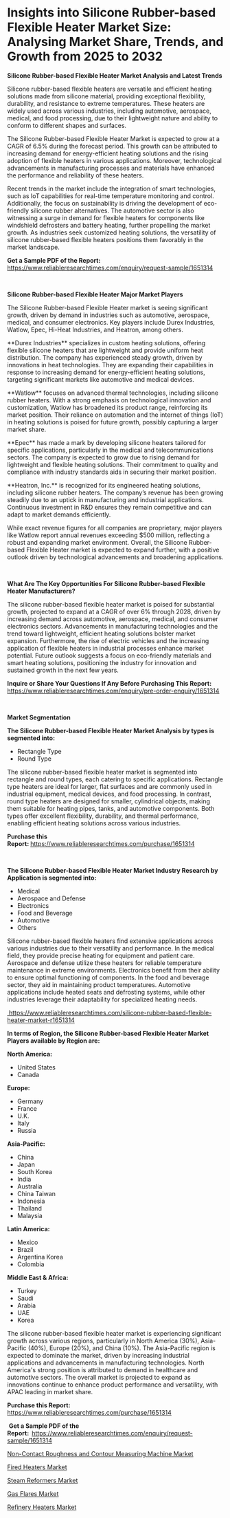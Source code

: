 <p><h1>Insights into Silicone Rubber-based Flexible Heater Market Size: Analysing Market Share, Trends, and Growth from 2025 to 2032</h1></p><p><strong>Silicone Rubber-based Flexible Heater Market Analysis and Latest Trends</strong></p>
<p><p>Silicone rubber-based flexible heaters are versatile and efficient heating solutions made from silicone material, providing exceptional flexibility, durability, and resistance to extreme temperatures. These heaters are widely used across various industries, including automotive, aerospace, medical, and food processing, due to their lightweight nature and ability to conform to different shapes and surfaces.</p><p>The Silicone Rubber-based Flexible Heater Market is expected to grow at a CAGR of 6.5% during the forecast period. This growth can be attributed to increasing demand for energy-efficient heating solutions and the rising adoption of flexible heaters in various applications. Moreover, technological advancements in manufacturing processes and materials have enhanced the performance and reliability of these heaters.</p><p>Recent trends in the market include the integration of smart technologies, such as IoT capabilities for real-time temperature monitoring and control. Additionally, the focus on sustainability is driving the development of eco-friendly silicone rubber alternatives. The automotive sector is also witnessing a surge in demand for flexible heaters for components like windshield defrosters and battery heating, further propelling the market growth. As industries seek customized heating solutions, the versatility of silicone rubber-based flexible heaters positions them favorably in the market landscape.</p></p>
<p><strong>Get a Sample PDF of the Report:&nbsp;</strong> <a href="https://www.reliableresearchtimes.com/enquiry/request-sample/1651314?utm_campaign=3047&utm_medium=2&utm_source=Github&utm_content=ia&utm_term=23032025&utm_id=silicone-rubber-based-flexible-heater">https://www.reliableresearchtimes.com/enquiry/request-sample/1651314</a></p>
<p>&nbsp;</p>
<p><strong>Silicone Rubber-based Flexible Heater Major Market Players</strong></p>
<p><p>The Silicone Rubber-based Flexible Heater market is seeing significant growth, driven by demand in industries such as automotive, aerospace, medical, and consumer electronics. Key players include Durex Industries, Watlow, Epec, Hi-Heat Industries, and Heatron, among others.</p><p>**Durex Industries** specializes in custom heating solutions, offering flexible silicone heaters that are lightweight and provide uniform heat distribution. The company has experienced steady growth, driven by innovations in heat technologies. They are expanding their capabilities in response to increasing demand for energy-efficient heating solutions, targeting significant markets like automotive and medical devices.</p><p>**Watlow** focuses on advanced thermal technologies, including silicone rubber heaters. With a strong emphasis on technological innovation and customization, Watlow has broadened its product range, reinforcing its market position. Their reliance on automation and the internet of things (IoT) in heating solutions is poised for future growth, possibly capturing a larger market share.</p><p>**Epec** has made a mark by developing silicone heaters tailored for specific applications, particularly in the medical and telecommunications sectors. The company is expected to grow due to rising demand for lightweight and flexible heating solutions. Their commitment to quality and compliance with industry standards aids in securing their market position.</p><p>**Heatron, Inc.** is recognized for its engineered heating solutions, including silicone rubber heaters. The company’s revenue has been growing steadily due to an uptick in manufacturing and industrial applications. Continuous investment in R&D ensures they remain competitive and can adapt to market demands efficiently.</p><p>While exact revenue figures for all companies are proprietary, major players like Watlow report annual revenues exceeding $500 million, reflecting a robust and expanding market environment. Overall, the Silicone Rubber-based Flexible Heater market is expected to expand further, with a positive outlook driven by technological advancements and broadening applications.</p></p>
<p>&nbsp;</p>
<p><strong>What Are The Key Opportunities For Silicone Rubber-based Flexible Heater Manufacturers?</strong></p>
<p><p>The silicone rubber-based flexible heater market is poised for substantial growth, projected to expand at a CAGR of over 6% through 2028, driven by increasing demand across automotive, aerospace, medical, and consumer electronics sectors. Advancements in manufacturing technologies and the trend toward lightweight, efficient heating solutions bolster market expansion. Furthermore, the rise of electric vehicles and the increasing application of flexible heaters in industrial processes enhance market potential. Future outlook suggests a focus on eco-friendly materials and smart heating solutions, positioning the industry for innovation and sustained growth in the next few years.</p></p>
<p><strong>Inquire or Share Your Questions If Any Before Purchasing This Report:</strong> <a href="https://www.reliableresearchtimes.com/enquiry/pre-order-enquiry/1651314?utm_campaign=3047&utm_medium=2&utm_source=Github&utm_content=ia&utm_term=23032025&utm_id=silicone-rubber-based-flexible-heater">https://www.reliableresearchtimes.com/enquiry/pre-order-enquiry/1651314</a></p>
<p>&nbsp;</p>
<p><strong>Market Segmentation</strong></p>
<p><strong>The Silicone Rubber-based Flexible Heater Market Analysis by types is segmented into:</strong></p>
<p><ul><li>Rectangle Type</li><li>Round Type</li></ul></p>
<p><p>The silicone rubber-based flexible heater market is segmented into rectangle and round types, each catering to specific applications. Rectangle type heaters are ideal for larger, flat surfaces and are commonly used in industrial equipment, medical devices, and food processing. In contrast, round type heaters are designed for smaller, cylindrical objects, making them suitable for heating pipes, tanks, and automotive components. Both types offer excellent flexibility, durability, and thermal performance, enabling efficient heating solutions across various industries.</p></p>
<p><strong>Purchase this Report:&nbsp;</strong><a href="https://www.reliableresearchtimes.com/purchase/1651314?utm_campaign=3047&utm_medium=2&utm_source=Github&utm_content=ia&utm_term=23032025&utm_id=silicone-rubber-based-flexible-heater">https://www.reliableresearchtimes.com/purchase/1651314</a></p>
<p>&nbsp;</p>
<p><strong>The Silicone Rubber-based Flexible Heater Market Industry Research by Application is segmented into:</strong></p>
<p><ul><li>Medical</li><li>Aerospace and Defense</li><li>Electronics</li><li>Food and Beverage</li><li>Automotive</li><li>Others</li></ul></p>
<p><p>Silicone rubber-based flexible heaters find extensive applications across various industries due to their versatility and performance. In the medical field, they provide precise heating for equipment and patient care. Aerospace and defense utilize these heaters for reliable temperature maintenance in extreme environments. Electronics benefit from their ability to ensure optimal functioning of components. In the food and beverage sector, they aid in maintaining product temperatures. Automotive applications include heated seats and defrosting systems, while other industries leverage their adaptability for specialized heating needs.</p></p>
<p><a href="https://www.reliableresearchtimes.com/silicone-rubber-based-flexible-heater-market-r1651314?utm_campaign=3047&utm_medium=2&utm_source=Github&utm_content=ia&utm_term=23032025&utm_id=silicone-rubber-based-flexible-heater">&nbsp;https://www.reliableresearchtimes.com/silicone-rubber-based-flexible-heater-market-r1651314</a></p>
<p><strong>In terms of Region, the Silicone Rubber-based Flexible Heater Market Players available by Region are:</strong></p>
<p>
    <p> <strong> North America: </strong>
        <ul>
            <li>United States</li>
            <li>Canada</li>
        </ul>
        </p> 
    <p> <strong> Europe: </strong>
        <ul>
            <li>Germany</li>
            <li>France</li>
            <li>U.K.</li>
            <li>Italy</li>
            <li>Russia</li>
        </ul>
        </p> 
    <p> <strong> Asia-Pacific: </strong>
        <ul>
            <li>China</li>
            <li>Japan</li>
            <li>South Korea</li>
            <li>India</li>
            <li>Australia</li>
            <li>China Taiwan</li>
            <li>Indonesia</li>
            <li>Thailand</li>
            <li>Malaysia</li>
        </ul>
        </p> 
    <p> <strong> Latin America: </strong>
        <ul>
            <li>Mexico</li>
            <li>Brazil</li>
            <li>Argentina Korea</li>
            <li>Colombia</li>
        </ul>
        </p> 
    <p> <strong> Middle East & Africa: </strong>
        <ul>
            <li>Turkey</li>
            <li>Saudi</li>
            <li>Arabia</li>
            <li>UAE</li>
            <li>Korea</li>
        </ul>
    </p>
    </p>
<p><p>The silicone rubber-based flexible heater market is experiencing significant growth across various regions, particularly in North America (30%), Asia-Pacific (40%), Europe (20%), and China (10%). The Asia-Pacific region is expected to dominate the market, driven by increasing industrial applications and advancements in manufacturing technologies. North America's strong position is attributed to demand in healthcare and automotive sectors. The overall market is projected to expand as innovations continue to enhance product performance and versatility, with APAC leading in market share.</p></p>
<p><strong>Purchase this Report: </strong><a href="https://www.reliableresearchtimes.com/purchase/1651314?utm_campaign=3047&utm_medium=2&utm_source=Github&utm_content=ia&utm_term=23032025&utm_id=silicone-rubber-based-flexible-heater">https://www.reliableresearchtimes.com/purchase/1651314</a></p>
<p>&nbsp;<strong>Get a Sample PDF of the Report:&nbsp;&nbsp;</strong><a href="https://www.reliableresearchtimes.com/enquiry/request-sample/1651314?utm_campaign=3047&utm_medium=2&utm_source=Github&utm_content=ia&utm_term=23032025&utm_id=silicone-rubber-based-flexible-heater">https://www.reliableresearchtimes.com/enquiry/request-sample/1651314</a></p>
<p><strong></strong></p>
<p><p><a href="https://github.com/ziwersekos/Market-Research-Report-List-1/blob/main/non-contact-roughness-and-contour-measuring-machine-market.md?utm_campaign=3047&utm_medium=2&utm_source=Github&utm_content=ia&utm_term=23032025&utm_id=silicone-rubber-based-flexible-heater">Non-Contact Roughness and Contour Measuring Machine Market</a></p><p><a href="https://www.linkedin.com/pulse/fired-heaters-market-sizeshare-recent-development-sales-lvupc?utm_campaign=3047&utm_medium=2&utm_source=Github&utm_content=ia&utm_term=23032025&utm_id=silicone-rubber-based-flexible-heater">Fired Heaters Market</a></p><p><a href="https://www.linkedin.com/pulse/future-steam-reformers-market-size-trends-industrys-66cagrfrom-zgusc?utm_campaign=3047&utm_medium=2&utm_source=Github&utm_content=ia&utm_term=23032025&utm_id=silicone-rubber-based-flexible-heater">Steam Reformers Market</a></p><p><a href="https://www.linkedin.com/pulse/gas-flares-market-growth-expected-85-cagr-from-2025-2032-jb9zc?utm_campaign=3047&utm_medium=2&utm_source=Github&utm_content=ia&utm_term=23032025&utm_id=silicone-rubber-based-flexible-heater">Gas Flares Market</a></p><p><a href="https://www.linkedin.com/pulse/refinery-heaters-market-size-segmentation-trends-growth-6glbc?utm_campaign=3047&utm_medium=2&utm_source=Github&utm_content=ia&utm_term=23032025&utm_id=silicone-rubber-based-flexible-heater">Refinery Heaters Market</a></p></p>